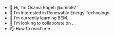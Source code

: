 - 👋 Hi, I’m Osama Rageh @omm97
- 👀 I’m interested in Renewable Energy Technology.
- 🌱 I’m currently learning BEM.
- 💞️ I’m looking to collaborate on ...
- 📫 How to reach me ...

<!---
omm97/omm97 is a ✨ special ✨ repository because its `README.md` (this file) appears on your GitHub profile.
You can click the Preview link to take a look at your changes.
---> 
